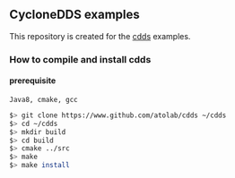 ## CycloneDDS examples 

This repository is created for the [cdds](https://www.github.com/atolab/cdds) examples. 

### How to compile and install cdds 

#### prerequisite

``Java8, cmake, gcc``

```bash
$> git clone https://www.github.com/atolab/cdds ~/cdds
$> cd ~/cdds
$> mkdir build
$> cd build 
$> cmake ../src
$> make
$> make install
```
